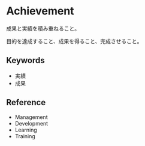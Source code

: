 # Achievement

成果と実績を積み重ねること。

目的を達成すること、成果を得ること、完成させること。

## Keywords

- 実績
- 成果

## Reference

- Management
- Development
- Learning
- Training
